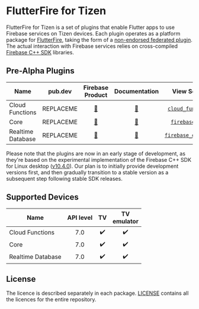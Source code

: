 # FlutterFire for Tizen

FlutterFire for Tizen is a set of plugins that enable Flutter apps to use Firebase services on Tizen devices. Each plugin operates as a platform package for [FlutterFire](https://github.com/firebase/flutterfire), taking the form of a [non-endorsed federated plugin](https://docs.flutter.dev/packages-and-plugins/developing-packages#non-endorsed-federated-plugin). The actual interaction with Firebase services relies on cross-compiled [Firebase C++ SDK](https://github.com/firebase/firebase-cpp-sdk) libraries.

## Pre-Alpha Plugins

| Name                   | pub.dev           | Firebase Product                                                     | Documentation                                                     | View Source             |
|------------------------|:-----------------:|:--------------------------------------------------------------------:|:-----------------------------------------------------------------:|:-----------------------:|
| Cloud Functions        | REPLACEME         | [🔗](https://firebase.google.com/products/functions)                 | [📖](https://firebase.flutter.dev/docs/functions/overview)        | [`cloud_functions`](packages/cloud_functions)                       |
| Core                   | REPLACEME         | [🔗](https://firebase.google.com)                                    | [📖](https://firebase.flutter.dev/docs/core/usage)                | [`firebase_core`](packages/firebase_core)                           |
| Realtime Database      | REPLACEME         | [🔗](https://firebase.google.com/products/database)                  | [📖](https://firebase.flutter.dev/docs/database/overview)         | [`firebase_database`](packages/firebase_database)                   |

Please note that the plugins are now in an early stage of development, as they're based on the experimental implementation of the Firebase C++ SDK for Linux desktop ([v10.4.0](https://github.com/firebase/firebase-cpp-sdk/tree/v10.4.0)). Our plan is to initially provide development versions first, and then gradually transition to a stable version as a subsequent step following stable SDK releases.

## Supported Devices

| Name                   | API level |   TV  |   TV<br>emulator   |
|------------------------|:---------:|:-----:|:------------------:|
| Cloud Functions        | 7.0       | ✔️     | ✔️                  |
| Core                   | 7.0       | ✔️     | ✔️                  |
| Realtime Database      | 7.0       | ✔️     | ✔️                  |

## License

The licence is described separately in each package. [LICENSE](./LICENSE) contains all the licences for the entire repository.
